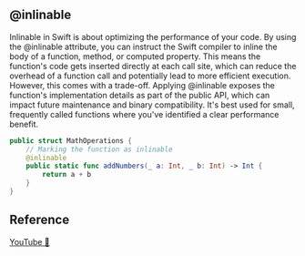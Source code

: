 ## @inlinable

Inlinable in Swift is about optimizing the performance of your code. By using the @inlinable attribute, you can instruct the Swift compiler to inline the body of a function, method, or computed property. This means the function's code gets inserted directly at each call site, which can reduce the overhead of a function call and potentially lead to more efficient execution. However, this comes with a trade-off. Applying @inlinable exposes the function's implementation details as part of the public API, which can impact future maintenance and binary compatibility. It's best used for small, frequently called functions where you've identified a clear performance benefit.

```swift
public struct MathOperations {
    // Marking the function as inlinable
    @inlinable
    public static func addNumbers(_ a: Int, _ b: Int) -> Int {
        return a + b
    }
}
```

## Reference

[YouTube 👀](https://youtube.com/shorts/cBxbbd1nm48?feature=share)